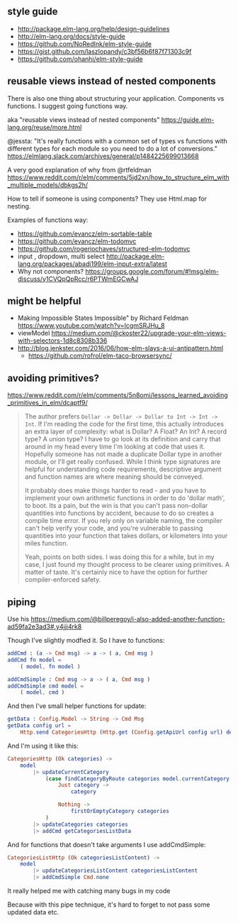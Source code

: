 ## style guide

- http://package.elm-lang.org/help/design-guidelines
- http://elm-lang.org/docs/style-guide
- https://github.com/NoRedInk/elm-style-guide
- https://gist.github.com/laszlopandy/c3bf56b6f87f71303c9f
- https://github.com/ohanhi/elm-style-guide

## reusable views instead of nested components

There is also one thing about structuring your application. Components vs functions. I suggest going functions way. 

aka "reusable views instead of nested components" https://guide.elm-lang.org/reuse/more.html

@jessta: "It's really functions with a common set of types vs functions with different types for each module so you need to do a lot of conversions." https://elmlang.slack.com/archives/general/p1484225699013668

A very good explanation of why from @rtfeldman https://www.reddit.com/r/elm/comments/5jd2xn/how_to_structure_elm_with_multiple_models/dbkgs2h/

How to tell if someone is using components? They use Html.map for nesting.

Examples of functions way:

- https://github.com/evancz/elm-sortable-table
- https://github.com/evancz/elm-todomvc
- https://github.com/rogeriochaves/structured-elm-todomvc
- input , dropdown, multi select http://package.elm-lang.org/packages/abadi199/elm-input-extra/latest
- Why not components? https://groups.google.com/forum/#!msg/elm-discuss/y1CVQpQpRcc/r6PTWmEGCwAJ

## might be helpful

- Making Impossible States Impossible" by Richard Feldman https://www.youtube.com/watch?v=IcgmSRJHu_8
- viewModel https://medium.com/@ckoster22/upgrade-your-elm-views-with-selectors-1d8c8308b336
- http://blog.jenkster.com/2016/06/how-elm-slays-a-ui-antipattern.html
  - https://github.com/rofrol/elm-taco-browsersync/

## avoiding primitives?

https://www.reddit.com/r/elm/comments/5n8omi/lessons_learned_avoiding_primitives_in_elm/dcaptf9/

>The author prefers `Dollar -> Dollar -> Dollar to Int -> Int -> Int`. If I'm reading the code for the first time, this actually introduces an extra layer of complexity: what is Dollar? A Float? An Int? A record type? A union type? I have to go look at its definition and carry that around in my head every time I'm looking at code that uses it. Hopefully someone has not made a duplicate Dollar type in another module, or I'll get really confused.
While I think type signatures are helpful for understanding code requirements, descriptive argument and function names are where meaning should be conveyed.
>
>It probably does make things harder to read - and you have to implement your own arithmetic functions in order to do 'dollar math', to boot. Its a pain, but the win is that you can't pass non-dollar quantities into functions by accident, because to do so creates a compile time error. If you rely only on variable naming, the compiler can't help verify your code, and you're vulnerable to passing quantities into your function that takes dollars, or kilometers into your miles function.
>
>Yeah, points on both sides. I was doing this for a while, but in my case, I just found my thought process to be clearer using primitives. A matter of taste. It's certainly nice to have the option for further compiler-enforced safety.


## piping

Use his https://medium.com/@billperegoy/i-also-added-another-function-ad59fa2e3ad3#.y4jji4rk8

Though I've slightly modfied it. So I have to functions:

```elm
addCmd : (a -> Cmd msg) -> a -> ( a, Cmd msg )
addCmd fn model =
    ( model, fn model )

addCmdSimple : Cmd msg -> a -> ( a, Cmd msg )
addCmdSimple cmd model =
    ( model, cmd )
```

And then I've small helper functions for update:

```elm
getData : Config.Model -> String -> Cmd Msg
getData config url =
    Http.send CategoriesHttp (Http.get (Config.getApiUrl config url) decodeData)
```

And I'm using it like this:

```elm
CategoriesHttp (Ok categories) ->
    model
        |> updateCurrentCategory
            (case findCategoryByRoute categories model.currentCategory.route of
                Just category ->
                    category

                Nothing ->
                    firstOrEmptyCategory categories
            )
        |> updateCategories categories
        |> addCmd getCategoriesListData
```

 
And for functions that doesn't take arguments I use addCmdSimple:

```elm 
CategoriesListHttp (Ok categoriesListContent) ->
    model
        |> updateCategoriesListContent categoriesListContent
        |> addCmdSimple Cmd.none
```

It really helped me with catching many bugs in my code

Because with this pipe technique, it's hard to forget to not pass some updated data etc.
